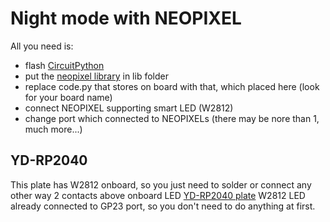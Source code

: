 # Night mode with NEOPIXEL

All you need is:
- flash [CircuitPython](https://circuitpython.org/downloads)
- put the [neopixel library](https://circuitpython.org/libraries) in lib folder
- replace code.py that stores on board with that, which placed here (look for your board name)
- connect NEOPIXEL supporting smart LED (W2812)
- change port which connected to NEOPIXELs (there may be nore than 1, much more...)

## YD-RP2040

This plate has W2812 onboard, so you just need to solder or connect any other way 2 contacts above onboard LED
[YD-RP2040 plate](YD-RP2040/images/plate.png)
W2812 LED already connected to GP23 port, so you don't need to do anything at first.
